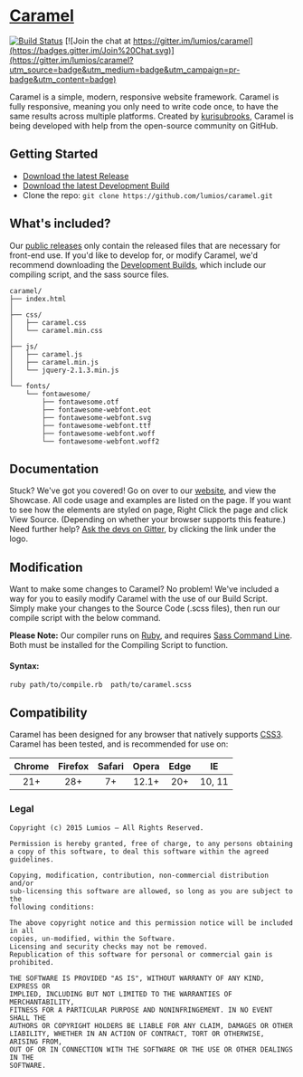 # [Caramel](http://caramel.ga)

[![Build Status](https://travis-ci.org/lumios/caramel.svg?branch=master)](https://travis-ci.org/lumios/caramel)
[![Join the chat at https://gitter.im/lumios/caramel](https://badges.gitter.im/Join%20Chat.svg)](https://gitter.im/lumios/caramel?utm_source=badge&utm_medium=badge&utm_campaign=pr-badge&utm_content=badge)

Caramel is a simple, modern, responsive website framework. Caramel is fully responsive, meaning you only need to write code once, to have the same results across multiple platforms. Created by [kurisubrooks](https://kurisubrooks.com), Caramel is being developed with help from the open-source community on GitHub.

## Getting Started
- [Download the latest Release](https://github.com/lumios/caramel/releases)
- [Download the latest Development Build](https://github.com/lumios/caramel/archive/master.zip)
- Clone the repo: ```git clone https://github.com/lumios/caramel.git```

## What's included?
Our [public releases](https://github.com/lumios/caramel/releases) only contain the released files that are necessary for front-end use. If you'd like to develop for, or modify Caramel, we'd recommend downloading the [Development Builds](https://github.com/lumios/caramel/archive/master.zip), which include our compiling script, and the sass source files.

```
caramel/
├── index.html
│
├── css/
│   ├── caramel.css
│   └── caramel.min.css
│
├── js/
│   ├── caramel.js
│   ├── caramel.min.js
│   └── jquery-2.1.3.min.js
│
└── fonts/
    └── fontawesome/
        ├── fontawesome.otf
        ├── fontawesome-webfont.eot
        ├── fontawesome-webfont.svg
        ├── fontawesome-webfont.ttf
        ├── fontawesome-webfont.woff
        └── fontawesome-webfont.woff2
```

## Documentation
Stuck? We've got you covered! Go on over to our [website](http://caramel.ga/), and view the Showcase. All code usage and examples are listed on the page. If you want to see how the elements are styled on page, Right Click the page and click View Source. (Depending on whether your browser supports this feature.) Need further help? [Ask the devs on Gitter](https://gitter.im/lumios/caramel?utm_source=badge&utm_medium=badge&utm_campaign=pr-badge&utm_content=badge), by clicking the link under the logo.

## Modification
Want to make some changes to Caramel? No problem! We've included a way for you to easily modify Caramel with the use of our Build Script. Simply make your changes to the Source Code (.scss files), then run our compile script with the below command.

**Please Note:** Our compiler runs on [Ruby](https://www.ruby-lang.org/), and requires [Sass Command Line](http://sass-lang.com/install). Both must be installed for the Compiling Script to function.

#### Syntax:

```shell
ruby path/to/compile.rb  path/to/caramel.scss
```

## Compatibility
Caramel has been designed for any browser that natively supports [CSS3](https://html5test.com/). Caramel has been tested, and is recommended for use on:

Chrome | Firefox | Safari | Opera | Edge | IE
:----: | :-----: | :----: | :---: | :--: | :-:
  21+  |   28+   |   7+   | 12.1+ |  20+ | 10, 11

### Legal
```text
Copyright (c) 2015 Lumios – All Rights Reserved.

Permission is hereby granted, free of charge, to any persons obtaining 
a copy of this software, to deal this software within the agreed guidelines.

Copying, modification, contribution, non-commercial distribution and/or 
sub-licensing this software are allowed, so long as you are subject to the 
following conditions:

The above copyright notice and this permission notice will be included in all 
copies, un-modified, within the Software.
Licensing and security checks may not be removed.
Republication of this software for personal or commercial gain is prohibited.

THE SOFTWARE IS PROVIDED "AS IS", WITHOUT WARRANTY OF ANY KIND, EXPRESS OR
IMPLIED, INCLUDING BUT NOT LIMITED TO THE WARRANTIES OF MERCHANTABILITY,
FITNESS FOR A PARTICULAR PURPOSE AND NONINFRINGEMENT. IN NO EVENT SHALL THE
AUTHORS OR COPYRIGHT HOLDERS BE LIABLE FOR ANY CLAIM, DAMAGES OR OTHER
LIABILITY, WHETHER IN AN ACTION OF CONTRACT, TORT OR OTHERWISE, ARISING FROM,
OUT OF OR IN CONNECTION WITH THE SOFTWARE OR THE USE OR OTHER DEALINGS IN THE
SOFTWARE.
```
